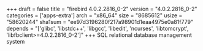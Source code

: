 +++
draft = false
title = "firebird 4.0.2.2816_0-2"
version = "4.0.2.2816_0-2"
categories = ['apps-extra']
arch = "x86_64"
size = "8685612"
usize = "58620244"
sha1sum = "ee97d3196280f217a98901d1eaa4975e0a81f779"
depends = "['glibc', 'libstdc++', 'libgcc', 'libedit', 'ncurses', 'libtomcrypt', 'libfbclient>=4.0.2.2816_0-2']"
+++
SQL relational database management system